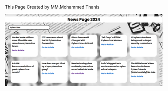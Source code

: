 This Page Created by MM.Mohammed Thanis



![alt text](https://github.com/thanismmm/News-Page/blob/main/newspage.png)
